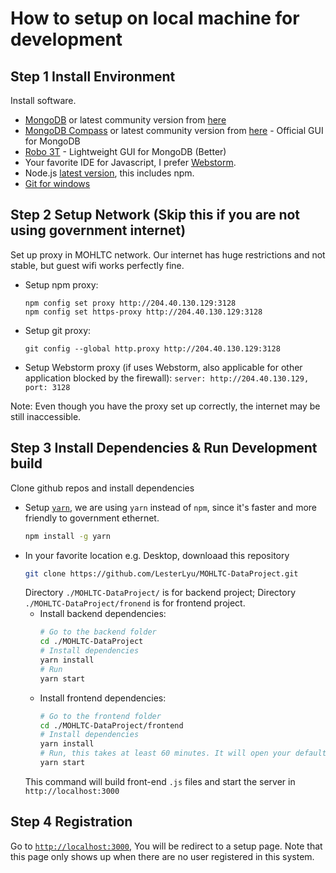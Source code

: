 # How to setup on local machine for development

## Step 1 Install Environment
Install software.
 - [MongoDB](https://fastdl.mongodb.org/win32/mongodb-win32-x86_64-2008plus-ssl-4.0.3-signed.msi) or latest community version from [here](https://www.mongodb.com/download-center/community)
 - [MongoDB Compass](https://downloads.mongodb.com/compass/mongodb-compass-community-1.15.4-win32-x64.exe) or latest community version from [here](https://www.mongodb.com/download-center/compass) - Official GUI for MongoDB
 - [Robo 3T](https://robomongo.org/) - Lightweight GUI for MongoDB (Better)
 - Your favorite IDE for Javascript, I prefer [Webstorm](https://www.jetbrains.com/webstorm/).
 - Node.js [latest version](https://nodejs.org/en/), this includes npm.
 - [Git for windows](https://git-scm.com/)

## Step 2 Setup Network (Skip this if you are not using government internet)
Set up proxy in MOHLTC network. Our internet has huge restrictions and not stable, but guest wifi works perfectly fine.
 - Setup npm proxy:
    ```
    npm config set proxy http://204.40.130.129:3128
    npm config set https-proxy http://204.40.130.129:3128
    ```
 - Setup git proxy:
    ```
    git config --global http.proxy http://204.40.130.129:3128
    ```
 - Setup Webstorm proxy (if uses Webstorm, also applicable for other application blocked by the firewall):
    ```server: http://204.40.130.129, port: 3128```

Note: Even though you have the proxy set up correctly, the internet may be still inaccessible.

## Step 3 Install Dependencies & Run Development build
Clone github repos and install dependencies
 - Setup [`yarn`](https://yarnpkg.com/en/), we are using `yarn` instead of `npm`, since it's faster and more friendly to government ethernet.
   ```bash
   npm install -g yarn
   ```
 - In your favorite location e.g. Desktop, downloaad this repository
   ```bash
   git clone https://github.com/LesterLyu/MOHLTC-DataProject.git
   ```
   Directory `./MOHLTC-DataProject/` is for backend project; Directory `./MOHLTC-DataProject/fronend` is for frontend project.
   - Install backend dependencies:
     ```bash
     # Go to the backend folder
     cd ./MOHLTC-DataProject
     # Install dependencies
     yarn install
     # Run
     yarn start
     ```
   - Install frontend dependencies:
     ```bash
     # Go to the frontend folder
     cd ./MOHLTC-DataProject/frontend
     # Install dependencies
     yarn install
     # Run, this takes at least 60 minutes. It will open your default browser and navigate to http://localhost:3003
     yarn start
     ```
    This command will build front-end ```.js``` files and start the server
    in ```http://localhost:3000```

## Step 4 Registration
Go to [`http://localhost:3000`](http://localhost:3000), You will be redirect to a setup page. Note that this page only shows up when there are no user registered in this system.
  
